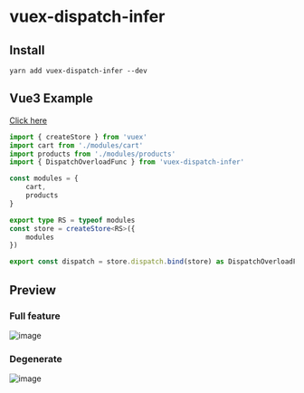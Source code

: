 # vuex-dispatch-infer
## Install
`yarn add vuex-dispatch-infer --dev`
## Vue3 Example
[Click here](./example)
```typescript
import { createStore } from 'vuex'
import cart from './modules/cart'
import products from './modules/products'
import { DispatchOverloadFunc } from 'vuex-dispatch-infer'

const modules = {
    cart,
    products
}

export type RS = typeof modules 
const store = createStore<RS>({
    modules
})

export const dispatch = store.dispatch.bind(store) as DispatchOverloadFunc<RS> 

```
## Preview
### Full feature
![image](https://user-images.githubusercontent.com/25872019/105982567-68a56300-60d2-11eb-955f-c9bcf4f21695.png)
### Degenerate
![image](https://user-images.githubusercontent.com/25872019/106232834-f185e100-622f-11eb-9e21-d775488d6505.png)

